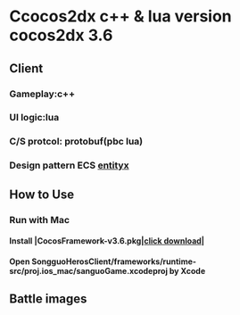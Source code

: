 # Ccocos2dx c++ & lua version cocos2dx 3.6

## Client
 
### Gameplay:c++ 
### UI logic:lua
### C/S protcol: protobuf(pbc lua) 
### Design pattern ECS [entityx](https://github.com/alecthomas/entityx.git) 

## How to Use

### Run with Mac

#### Install |CocosFramework-v3.6.pkg|[click download](http://www.cocos2d-x.org/filedown/CocosFramework-v3.6.pkg)|

#### Open SongguoHerosClient/frameworks⁩/⁨runtime-src⁩/proj.ios_mac⁩/sanguoGame.xcodeproj by Xcode


## Battle images
